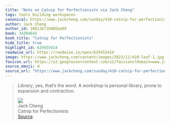 ```yaml
---
title: "Note on Catnip for Perfectionists via Jack Cheng"
tags: tools building workspaces
canonical: https://www.jackcheng.com/sunday/410-catnip-for-perfectionists/?ref=sunday-newsletter
author: Jack Cheng
author_id: 10812671b005ba99
book: 34384642
book_title: "Catnip for Perfectionists"
hide_title: true
highlight_id: 629455414
readwise_url: https://readwise.io/open/629455414
image: https://www.jackcheng.com/content/images/2023/11/410-leaf-1.jpg
favicon_url: https://s2.googleusercontent.com/s2/favicons?domain=www.jackcheng.com
source_emoji: 🌐
source_url: "https://www.jackcheng.com/sunday/410-catnip-for-perfectionists/?ref=sunday-newsletter#:~:text=*Library*%2C%20yes%2C%20that%E2%80%99s,expansion%20and%20contraction."
---
```


> *Library*, yes, that’s the word. A workshop is personal library, prone to expansion and contraction.
> <div class="quoteback-footer"><div class="quoteback-avatar"><img class="mini-favicon" src="https://s2.googleusercontent.com/s2/favicons?domain=www.jackcheng.com"></div><div class="quoteback-metadata"><div class="metadata-inner"><span style="display:none">FROM:</span><div aria-label="Jack Cheng" class="quoteback-author"> Jack Cheng</div><div aria-label="Catnip for Perfectionists" class="quoteback-title"> Catnip for Perfectionists</div></div></div><div class="quoteback-backlink"><a target="_blank" aria-label="go to the full text of this quotation" rel="noopener" href="https://www.jackcheng.com/sunday/410-catnip-for-perfectionists/?ref=sunday-newsletter#:~:text=*Library*%2C%20yes%2C%20that%E2%80%99s,expansion%20and%20contraction." class="quoteback-arrow"> Source</a></div></div>